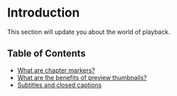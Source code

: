 # Introduction

This section will update you about the world of playback.

## Table of Contents

- [What are chapter markers?](../../knowledge-base/03-playback/01-what-are-chapter-markers.md)
- [What are the benefits of preview thumbnails?](../../knowledge-base/03-playback/02-what-are-the-benefits-of-preview-thumbnails.md)
- [Subtitles and closed captions](../../knowledge-base/03-playback/subtitles-and-closed-captions/00-introduction.md)
